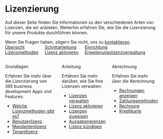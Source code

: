 # Lizenzierung

Auf dieser Seite finden Sie Informationen zu den verschiedenen Arten von Lizenzen, die wir anbieten. Weiterhin erfahren Sie, wie Sie die Lizenzierung für unsere Produkte durchführen können.

<div class="alert alert-info">
    <i class="fa-duotone fa-thin fa-lightbulb fa-lg" style="--fa-secondary-color: #00b7c3; --fa-primary-color: #111111;"></i> Wenn Sie Fragen haben, zögern Sie nicht, uns zu <a href="https://365businessdev.com/kontakt/" target="_blank">kontaktieren</a>.
</div>

<div class="columns">
   <div>
       <a href="license-methods.md">
           <div>
               <div><i class="fa-duotone fa-thin fa-map" style="--fa-secondary-color: #00b7c3"></i></div>
               <div>&Uuml;bersicht</div>
               <div>Lizenzmethoden</div>
           </div>
       </a>
   </div>
   <div>
       <a href="license-management/activate-license.md">
           <div>
               <div><i class="fa-duotone fa-thin fa-ballot-check" style="--fa-secondary-color: #00b7c3"></i></div>
               <div>Schrittanleitung</div>
               <div>Lizenz aktivieren</div>
           </div>
       </a>
   </div>
   <div>
       <a href="license-management.md">
           <div>
               <div><i class="fa-duotone fa-thin fa-book-open-cover" style="--fa-secondary-color: #00b7c3"></i></div>
               <div>Einrichtung</div>
               <div>Erweiterungslizenzverwaltung</div>
           </div>
       </a>
   </div>
</div>

<div class="columns" style="margin-top: 30px;">
   <div>
        <span class="columns-title">Grundlagen</span>
        <p>
            Erfahren Sie mehr über die Lizenzierung von 365 business development Apps und Features:
            <ul class="fa-ul">
                <li><span class="fa-li"><i class="fa-duotone fa-thin fa-book fa-lg" style="--fa-secondary-color: #00b7c3"></i></span><a href="license-methods.md">Welche Lizenzmethoden gibt es?</a></li>
                <li><span class="fa-li"><i class="fa-duotone fa-thin fa-user fa-lg" style="--fa-secondary-color: #00b7c3"></i></span><a href="license-methods/user-license.md">Benutzerlizenz</a></li>
                <li><span class="fa-li"><i class="fa-duotone fa-thin fa-building fa-lg" style="--fa-secondary-color: #00b7c3"></i></span><a href="license-methods/company-license.md">Mandantenlizenz</a></li>
                <li><span class="fa-li"><i class="fa-duotone fa-thin fa-server fa-lg" style="--fa-secondary-color: #00b7c3"></i></span><a href="license-methods/tenant-license.md">Tenantlizenz</a></li>
            </ul>
        </p>
    </div>
    <div>
         <span class="columns-title">Anleitung</span>
             <p>
                Erfahren Sie mehr darüber, wie Sie Ihre Lizenzen verwalten:
                <ul class="fa-ul">
                    <li><span class="fa-li"><i class="fa-duotone fa-thin fa-square-list fa-lg" style="--fa-secondary-color: #00b7c3"></i></span><a href="license-management.md">Lizenzen verwalten</a></li>
                    <li><span class="fa-li"><i class="fa-duotone fa-thin fa-file-signature fa-lg" style="--fa-secondary-color: #00b7c3"></i></span><a href="license-management/activate-license.md">Lizenz aktivieren</a></li>
                    <li><span class="fa-li"><i class="fa-duotone fa-thin fa-users fa-lg" style="--fa-secondary-color: #00b7c3"></i></span><a href="license-management/assign-license.md">Lizenzen zuweisen</a></li>
                    <li><span class="fa-li"><i class="fa-duotone fa-thin fa-sliders fa-lg" style="--fa-secondary-color: #00b7c3"></i></span><a href="license-management/spending-limit.md">Ausgabengrenzen</a></li>
                    <li><span class="fa-li"><i class="fa-duotone fa-thin fa-file-xmark fa-lg" style="--fa-secondary-color: #00b7c3"></i></span><a href="license-management/terminate-license.md">Lizenz kündigen</a></li>
                </ul>
            </p>
    </div>
    <div>
         <span class="columns-title">Abrechnung</span>
             <p>
                Erfahren Sie mehr über die Abrechnung:
                <ul class="fa-ul">
                    <li><span class="fa-li"><i class="fa-duotone fa-thin fa-file-invoice fa-lg" style="--fa-secondary-color: #00b7c3"></i></span><a href="invoicing/invoices.md">Rechnungen anzeigen</a></li>
                    <li><span class="fa-li"><i class="fa-duotone fa-thin fa-cash-register fa-lg" style="--fa-secondary-color: #00b7c3"></i></span><a href="invoicing/payment.md">Zahlungsmethoden</a></li>
                    <li><span class="fa-li"><i class="fa-duotone fa-thin fa-money-bill fa-lg" style="--fa-secondary-color: #00b7c3"></i></span><a href="invoicing/payment.md#zahlung-per-rechnung">Rechnung</a></li>
                    <li><span class="fa-li"><i class="fa-duotone fa-thin fa-credit-card fa-lg" style="--fa-secondary-color: #00b7c3"></i></span><a href="invoicing/payment.md#zahlung-per-kreditkarte">Kreditkarte</a></li>
                </ul>
            </p>
    </div>
</div>